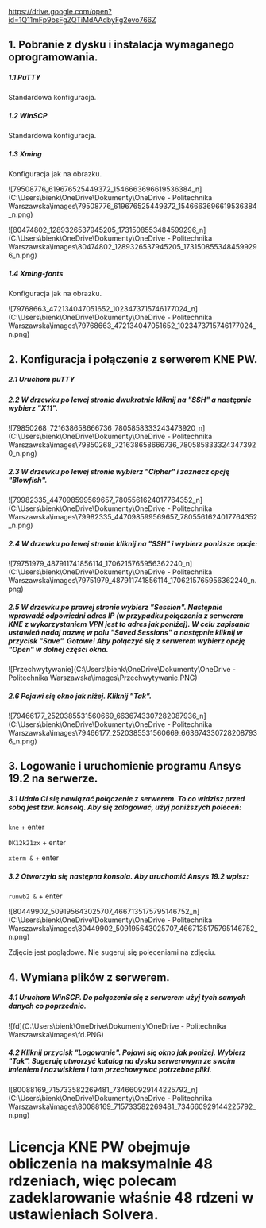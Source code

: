 https://drive.google.com/open?id=1Q11mFp9bsFgZQTiMdAAdbyFg2evo766Z

## 1. Pobranie z dysku i instalacja wymaganego oprogramowania.

##### 1.1 PuTTY

Standardowa konfiguracja.

##### 1.2 WinSCP

Standardowa konfiguracja.

##### 1.3 Xming

Konfiguracja jak na obrazku.

![79508776_619676525449372_1546663696619536384_n](C:\Users\bienk\OneDrive\Dokumenty\OneDrive - Politechnika Warszawska\images\79508776_619676525449372_1546663696619536384_n.png)



![80474802_1289326537945205_1731508553484599296_n](C:\Users\bienk\OneDrive\Dokumenty\OneDrive - Politechnika Warszawska\images\80474802_1289326537945205_1731508553484599296_n.png)



##### 1.4 Xming-fonts

Konfiguracja jak na obrazku.

![79768663_472134047051652_1023473715746177024_n](C:\Users\bienk\OneDrive\Dokumenty\OneDrive - Politechnika Warszawska\images\79768663_472134047051652_1023473715746177024_n.png)



## 2. Konfiguracja i połączenie z serwerem KNE PW.

##### 2.1 Uruchom puTTY

##### 2.2 W drzewku po lewej stronie dwukrotnie kliknij na "SSH" a następnie wybierz "X11".

![79850268_721638658666736_7805858333243473920_n](C:\Users\bienk\OneDrive\Dokumenty\OneDrive - Politechnika Warszawska\images\79850268_721638658666736_7805858333243473920_n.png)

##### 2.3 W drzewku po lewej stronie wybierz "Cipher" i zaznacz opcję "Blowfish".

![79982335_447098599569657_7805561624017764352_n](C:\Users\bienk\OneDrive\Dokumenty\OneDrive - Politechnika Warszawska\images\79982335_447098599569657_7805561624017764352_n.png)

##### 2.4 W drzewku po lewej stronie kliknij na "SSH" i wybierz poniższe opcje:

![79751979_487911741856114_1706215765956362240_n](C:\Users\bienk\OneDrive\Dokumenty\OneDrive - Politechnika Warszawska\images\79751979_487911741856114_1706215765956362240_n.png)

##### 2.5 W drzewku po prawej stronie wybierz "Session". Następnie wprowadź odpowiedni adres IP (w przypadku połączenia z serwerem KNE z wykorzystaniem VPN jest to adres jak poniżej). W celu zapisania ustawień nadaj nazwę w polu "Saved Sessions" a następnie kliknij w przycisk "Save". Gotowe! Aby połączyć się z serwerem wybierz opcję "Open" w dolnej części okna.

![Przechwytywanie](C:\Users\bienk\OneDrive\Dokumenty\OneDrive - Politechnika Warszawska\images\Przechwytywanie.PNG)

##### 2.6 Pojawi się okno jak niżej. Kliknij "Tak".

![79466177_2520385531560669_6636743307282087936_n](C:\Users\bienk\OneDrive\Dokumenty\OneDrive - Politechnika Warszawska\images\79466177_2520385531560669_6636743307282087936_n.png)



## 3. Logowanie i uruchomienie programu Ansys 19.2 na serwerze.

##### 3.1 Udało Ci się nawiązać połączenie z serwerem. To co widzisz przed sobą jest tzw. konsolą. Aby się zalogować, użyj poniższych poleceń:

`kne` + enter

`DK12k21zx` + enter

`xterm &` + enter

##### 3.2 Otworzyła się następna konsola. Aby uruchomić Ansys 19.2 wpisz:

`runwb2 &` + enter

![80449902_509195643025707_4667135175795146752_n](C:\Users\bienk\OneDrive\Dokumenty\OneDrive - Politechnika Warszawska\images\80449902_509195643025707_4667135175795146752_n.png)

Zdjęcie jest poglądowe. Nie sugeruj się poleceniami na zdjęciu.

## 4. Wymiana plików z serwerem.

##### 4.1 Uruchom WinSCP. Do połączenia się z serwerem użyj tych samych danych co poprzednio. 

![fd](C:\Users\bienk\OneDrive\Dokumenty\OneDrive - Politechnika Warszawska\images\fd.PNG)

##### 4.2 Kliknij przycisk "Logowanie". Pojawi się okno jak poniżej. Wybierz "Tak". Sugeruję utworzyć katalog na dysku serwerowym ze swoim imieniem i nazwiskiem i tam przechowywać ***potrzebne* pliki**.

![80088169_715733582269481_734660929144225792_n](C:\Users\bienk\OneDrive\Dokumenty\OneDrive - Politechnika Warszawska\images\80088169_715733582269481_734660929144225792_n.png)

##### 

# Licencja KNE PW obejmuje obliczenia na maksymalnie 48 rdzeniach, więc polecam zadeklarowanie właśnie 48 rdzeni w ustawieniach Solvera.